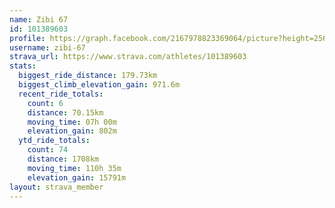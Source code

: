 ```yaml
---
name: Zibi 67
id: 101389603
profile: https://graph.facebook.com/2167978823369064/picture?height=256&width=256
username: zibi-67
strava_url: https://www.strava.com/athletes/101389603
stats:
  biggest_ride_distance: 179.73km
  biggest_climb_elevation_gain: 971.6m
  recent_ride_totals:
    count: 6
    distance: 70.15km
    moving_time: 07h 00m
    elevation_gain: 802m
  ytd_ride_totals:
    count: 74
    distance: 1708km
    moving_time: 110h 35m
    elevation_gain: 15791m
layout: strava_member
--- 
```

